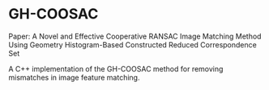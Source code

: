 # GH-COOSAC
Paper: A Novel and Effective Cooperative RANSAC Image Matching Method Using Geometry Histogram-Based Constructed Reduced Correspondence Set

A C++ implementation of the GH-COOSAC method for removing mismatches in image feature matching.
